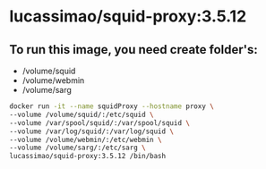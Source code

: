 # lucassimao/squid-proxy:3.5.12


## To run this image, you need create folder's:

- /volume/squid
- /volume/webmin
- /volume/sarg

```bash
docker run -it --name squidProxy --hostname proxy \
--volume /volume/squid/:/etc/squid \
--volume /var/spool/squid/:/var/spool/squid \
--volume /var/log/squid/:/var/log/squid \
--volume /volume/webmin/:/etc/webmin \
--volume /volume/sarg/:/etc/sarg \
lucassimao/squid-proxy:3.5.12 /bin/bash
```
